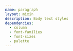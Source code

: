 ```yaml
---
name: paragraph
layout: mixin
description: Body text styles
dependencies:
  - column
  - font-families
  - font-sizes
  - palette
---
```

